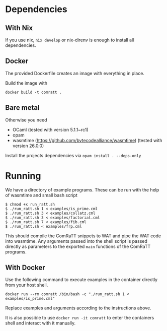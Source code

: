 # Dependencies
## With Nix
If you use nix, `nix develop` or nix-direnv is enough to install all dependencies.

## Docker

The provided Dockerfile creates an image with everything in place.

Build the image with

`docker build -t comratt .`

## Bare metal
Otherwise you need
- OCaml (tested with version 5.1.1~rc1)
- opam
- wasmtime (https://github.com/bytecodealliance/wasmtime) (tested with version 26.0.0)

Install the projects dependencies via
```opam install . --deps-only```

# Running

We have a directory of example programs. These can be run with the help of wasmtime and small bash script

```terminal
$ chmod +x run_ratt.sh
$ ./run_ratt.sh 1 < examples/is_prime.cml
$ ./run_ratt.sh 3 < examples/collatz.cml
$ ./run_ratt.sh 3 < examples/factorial.cml
$ ./run_ratt.sh 7 < examples/fib.cml
$ ./run_ratt.sh < examples/frp.cml
```

This should compile the ComRaTT snippets to WAT and pipe the WAT code into wasmtime.
Any arguments passed into the shell script is passed directly as parameters to the exported `main` functions
of the ComRaTT programs.

## With Docker
Use the following command to execute examples in the container directly from your host shell.

`docker run --rm comratt /bin/bash -c "./run_ratt.sh 1 < examples/is_prime.cml"` 

Replace examples and arguments according to the instructions above.

It is also possible to use `docker run -it comratt` to enter the containers shell and interact with it manually.
